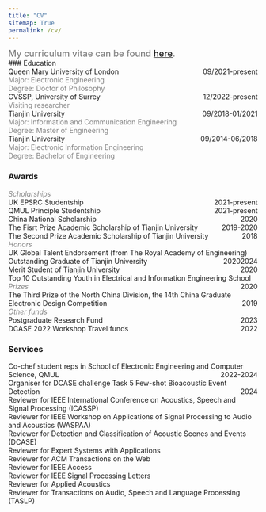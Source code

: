 ```yaml
---
title: "CV"
sitemap: True
permalink: /cv/
---
```

<div style="color:grey;font-weight:500;font-size:18px"> 
My curriculum vitae can be found <a href="/assets/CV_Jinhua.pdf">here</a>.
</div>
### Education
<div style="text-align:left;">Queen Mary University of London<span style="float:right;">09/2021-present</span></div>
<div style="text-align:left;color:grey;">Major: Electronic Engineering</div>
<div style="text-align:left;color:grey;">Degree: Doctor of Philosophy</div>

<div style="text-align:left;">CVSSP, University of Surrey<span style="float:right;">12/2022-present</span></div>
<div style="text-align:left;color:grey;">Visiting researcher</div>

<div style="text-align:left;">Tianjin University<span style="float:right;">09/2018-01/2021</span></div>
<div style="text-align:left;color:grey;">Major: Information and Communication Engineering</div>
<div style="text-align:left;color:grey;">Degree: Master of Engineering</div>

<div style="text-align:left;">Tianjin University<span style="float:right;">09/2014-06/2018</span></div>
<div style="text-align:left;color:grey;">Major: Electronic Information Engineering</div>
<div style="text-align:left;color:grey;">Degree: Bachelor of Engineering</div>

### Awards
<div style="color:grey;">
<i>Scholarships</i>
</div>
<div style="text-align:left;">UK EPSRC Studentship<span style="float:right;">2021-present</span></div>
<div style="text-align:left;">QMUL Principle Studentship<span style="float:right;">2021-present</span></div>
<div style="text-align:left;">China National Scholarship<span style="float:right;">2020</span></div>
<div style="text-align:left;">The Fisrt Prize Academic Scholarship of Tianjin University<span style="float:right;">2019-2020</span></div>
<div style="text-align:left;">The Second Prize Academic Scholarship of Tianjin University<span style="float:right;">2018</span></div>

<div style="color:grey;"><i>Honors</i></div>
<div style="text-align:left;">UK Global Talent Endorsement (from The Royal Academy of Engineering)<span style="float:right;">2024</span></div>
<div style="text-align:left;">Outstanding Graduate of Tianjin University<span style="float:right;">2020</span></div>
<div style="text-align:left;">Merit Student of Tianjin University<span style="float:right;">2020</span></div>
<div style="text-align:left;">Top 10 Outstanding Youth in Electrical and Information Engineering School<span style="float:right;">2020</span></div>

<div style="color:grey;">
<i>Prizes</i>
</div>
<div style="text-align:left;">The Third Prize of the North China Division, the 14th China Graduate Electronic Design Competition<span style="float:right;">2019</span></div>

<div style="color:grey;"><i>Other funds</i></div>                                                         
<div style="text-align:left;">Postgraduate Research Fund<span style="float:right;">2023</span></div>     
<div style="text-align:left;">DCASE 2022 Workshop Travel funds<span style="float:right;">2022</span></div>

### Services
<div style="text-align:left;">Co-chef student reps in School of Electronic Engineering and Computer Science, QMUL
<span style="float:right;">2022-2024</span></div>
<div style="text-align:left;">Organiser for DCASE challenge Task 5 Few-shot Bioacoustic Event Detection<span style="float:right;">2024</span></div>
<div style="text-align:left;">Reviewer for IEEE International Conference on Acoustics, Speech and Signal Processing (ICASSP)<span style="float:right;"></span></div>
<div style="text-align:left;">Reviewer for IEEE Workshop on Applications of Signal Processing to Audio and Acoustics (WASPAA)<span style="float:right;"></span></div>
<div style="text-align:left;">Reviewer for Detection and Classification of Acoustic Scenes and Events (DCASE)<span style="float:right;"></span></div>
<div style="text-align:left;">Reviewer for Expert Systems with Applications<span style="float:right;"></span></div>
<div style="text-align:left;">Reviewer for ACM Transactions on the Web<span style="float:right;"></span></div>
<div style="text-align:left;">Reviewer for IEEE Access<span style="float:right;"></span></div>
<div style="text-align:left;">Reviewer for IEEE Signal Processing Letters<span style="float:right;"></span></div>
<div style="text-align:left;">Reviewer for Applied Acoustics<span style="float:right;"></span></div>
<div style="text-align:left;">Reviewer for Transactions on Audio, Speech and Language Processing (TASLP)<span style="float:right;"></span></div>